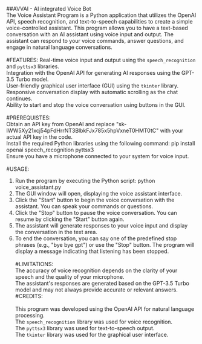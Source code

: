 ##AVVAI - AI integrated Voice Bot  
The Voice Assistant Program is a Python application that utilizes the OpenAI API, speech recognition, and text-to-speech capabilities to create a simple voice-controlled assistant. This program allows you to have a text-based conversation with an AI assistant using voice input and output. The assistant can respond to your voice commands, answer questions, and engage in natural language conversations. <br><br>
#FEATURES:
Real-time voice input and output using the `speech_recognition` and `pyttsx3` libraries. <br>
Integration with the OpenAI API for generating AI responses using the GPT-3.5 Turbo model. <br>
User-friendly graphical user interface (GUI) using the `tkinter` library. <br>
Responsive conversation display with automatic scrolling as the chat continues. <br>
Ability to start and stop the voice conversation using buttons in the GUI. <br><br>
#PREREQUISTES: <br>
Obtain an API key from OpenAI and replace "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" with your actual API key in the code. <br>
Install the required Python libraries using the following command:  	pip install openai speech_recognition pyttsx3  <br>
Ensure you have a microphone connected to your system for voice input. <br><br>
#USAGE: <br>
1. Run the program by executing the Python script: python voice_assistant.py <br>
2. The GUI window will open, displaying the voice assistant interface. <br>
3. Click the "Start" button to begin the voice conversation with the assistant. You can speak your commands or questions. <br>
4. Click the "Stop" button to pause the voice conversation. You can resume by clicking the "Start" button again. <br>
5. The assistant will generate responses to your voice input and display the conversation in the text area. <br>
6. To end the conversation, you can say one of the predefined stop phrases (e.g., "bye bye gpt") or use the "Stop" button. The program will display a message indicating that listening has been stopped. <br><br>
#LIMITATIONS: <br>
The accuracy of voice recognition depends on the clarity of your speech and the quality of your microphone. <br>
The assistant's responses are generated based on the GPT-3.5 Turbo model and may not always provide accurate or relevant answers. <br>
#CREDITS: <br><br>
This program was developed using the OpenAI API for natural language processing. <br>
The `speech_recognition` library was used for voice recognition. <br>
The `pyttsx3` library was used for text-to-speech output. <br>
The `tkinter` library was used for the graphical user interface. <br>
